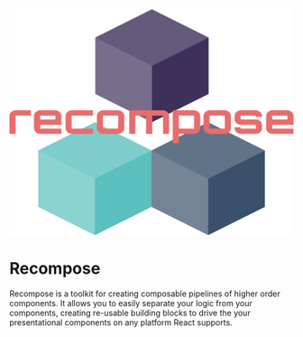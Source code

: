 <img src="assets/Recompose.svg" width="100%" height=400 />

# Recompose

Recompose is a toolkit for creating composable pipelines of higher order components. It allows you to easily separate your logic from your components, creating re-usable building blocks to drive the your presentational components on any platform React supports.



